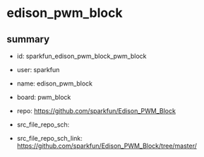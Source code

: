 # edison_pwm_block
 
## summary 
* id: sparkfun_edison_pwm_block_pwm_block
* user: sparkfun
* name: edison_pwm_block
* board: pwm_block
* repo: https://github.com/sparkfun/Edison_PWM_Block



* src_file_repo_sch: 
* src_file_repo_sch_link: https://github.com/sparkfun/Edison_PWM_Block/tree/master/






